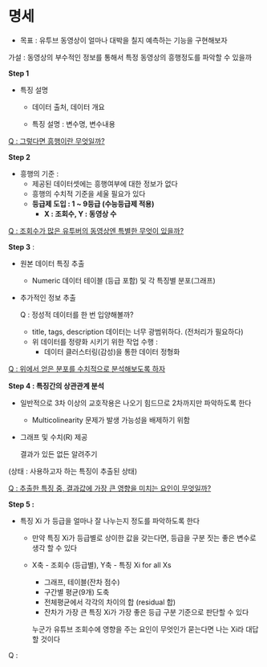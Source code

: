 # 명세



- 목표 : 유투브 동영상이 얼마나 대박을 칠지 예측하는 기능을 구현해보자



가설 : 동영상의 부수적인 정보를 통해서 특정 동영상의 흥행정도를 파악할 수 있을까





**Step 1** 

- 특징 설명

  - 데이터 출처, 데이터 개요

  - 특징 설명 : 변수명, 변수내용

    



<u>Q : 그렇다면 흥행이란 무엇일까?</u> 

**Step 2** 

- 흥행의 기준 :
  - 제공된 데이터셋에는 흥행여부에 대한 정보가 없다
  - 흥행의 수치적 기준을 세울 필요가 있다
  - **등급제 도입 : 1 ~ 9등급 (수능등급제 적용)**
    - **X : 조회수, Y : 동영상 수**



<u>Q : 조회수가 많은 유투버의 동영상엔 특별한 무엇이 있을까?</u>

**Step 3** : 

- 원본 데이터 특징 추출
  - Numeric 데이터 테이블 (등급 포함) 및 각 특징별 분포(그래프)

- 추가적인 정보 추출

  Q : 정성적 데이터를 한 번 입양해볼까?

  - title, tags, description 데이터는 너무 광범위하다. (전처리가 필요하다)
  - 위 데이터를 정량화 시키기 위한 작업 수행 :
    - 데이터 클러스터링(감성)을 통한 데이터 정형화



<u>Q : 위에서 얻은 분포를 수치적으로 분석해보도록 하자</u>

**Step 4 : 특징간의 상관관계 분석**

- 일반적으로 3차 이상의 교호작용은 나오기 힘드므로 2차까지만 파악하도록 한다

  - Multicolinearity 문제가 발생 가능성을 배제하기 위함

- 그래프 및 수치(R) 제공

  결과가 있든 없든 알려주기



(상태 : 사용하고자 하는 특징이 추출된 상태)

<u>Q : 추출한 특징 중, 결과값에 가장 큰 영향을 미치는 요인이 무엇일까?</u>

**Step 5 :**

- 특징 Xi 가 등급을 얼마나 잘 나누는지 정도를 파악하도록 한다

  - 만약 특징 Xi가 등급별로 상이한 값을 갖는다면, 등급을 구분 짓는 좋은 변수로 생각 할 수 있다

  - X축 - 조회수 (등급별), Y축 - 특징 Xi for all Xs

    - 그래프, 테이블(잔차 점수)
    - 구간별 평균(9개) 도축
    - 전체평균에서 각각의 차이의 합 (residual 합)
    - 잔차가 가장 큰 특징 Xi가 가장 좋은 등급 구분 기준으로 판단할 수 있다

    누군가 유튜브 조회수에 영향을 주는 요인이 무엇인가 묻는다면 나는 Xi라 대답할 것이다



Q : 







